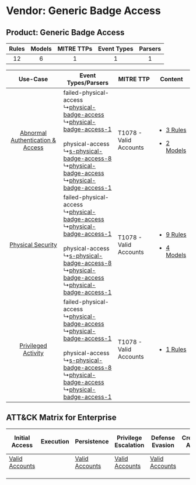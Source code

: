 Vendor: Generic Badge Access
============================
Product: Generic Badge Access
-----------------------------
| Rules | Models | MITRE TTPs | Event Types | Parsers |
|:-----:|:------:|:----------:|:-----------:|:-------:|
|  12   |   6    |     1      |      1      |    1    |

|    Use-Case    | Event Types/Parsers    | MITRE TTP    | Content    |
|:----:| ---- | ---- | ---- |
| [Abnormal Authentication & Access](../../../UseCases/uc_abnormal_authentication_&_access.md) |  failed-physical-access<br> ↳[physical-badge-access](Ps/pC_physicalbadgeaccess.md)<br> ↳[physical-badge-access-1](Ps/pC_physicalbadgeaccess1.md)<br><br> physical-access<br> ↳[s-physical-badge-access-8](Ps/pC_sphysicalbadgeaccess8.md)<br> ↳[physical-badge-access](Ps/pC_physicalbadgeaccess.md)<br> ↳[physical-badge-access-1](Ps/pC_physicalbadgeaccess1.md)<br> | T1078 - Valid Accounts<br> | [<ul><li>3 Rules</li></ul><ul><li>2 Models</li></ul>](RM/r_m_generic_badge_access_generic_badge_access_Abnormal_Authentication_&_Access.md) |
|    [Physical Security](../../../UseCases/uc_physical_security.md)    |  failed-physical-access<br> ↳[physical-badge-access](Ps/pC_physicalbadgeaccess.md)<br> ↳[physical-badge-access-1](Ps/pC_physicalbadgeaccess1.md)<br><br> physical-access<br> ↳[s-physical-badge-access-8](Ps/pC_sphysicalbadgeaccess8.md)<br> ↳[physical-badge-access](Ps/pC_physicalbadgeaccess.md)<br> ↳[physical-badge-access-1](Ps/pC_physicalbadgeaccess1.md)<br> | T1078 - Valid Accounts<br> | [<ul><li>9 Rules</li></ul><ul><li>4 Models</li></ul>](RM/r_m_generic_badge_access_generic_badge_access_Physical_Security.md)    |
|    [Privileged Activity](../../../UseCases/uc_privileged_activity.md)    |  failed-physical-access<br> ↳[physical-badge-access](Ps/pC_physicalbadgeaccess.md)<br> ↳[physical-badge-access-1](Ps/pC_physicalbadgeaccess1.md)<br><br> physical-access<br> ↳[s-physical-badge-access-8](Ps/pC_sphysicalbadgeaccess8.md)<br> ↳[physical-badge-access](Ps/pC_physicalbadgeaccess.md)<br> ↳[physical-badge-access-1](Ps/pC_physicalbadgeaccess1.md)<br> | T1078 - Valid Accounts<br> | [<ul><li>1 Rules</li></ul>](RM/r_m_generic_badge_access_generic_badge_access_Privileged_Activity.md)    |

ATT&CK Matrix for Enterprise
----------------------------
| Initial Access                                                      | Execution | Persistence                                                         | Privilege Escalation                                                | Defense Evasion                                                     | Credential Access | Discovery | Lateral Movement | Collection | Command and Control | Exfiltration | Impact |
| ------------------------------------------------------------------- | --------- | ------------------------------------------------------------------- | ------------------------------------------------------------------- | ------------------------------------------------------------------- | ----------------- | --------- | ---------------- | ---------- | ------------------- | ------------ | ------ |
| [Valid Accounts](https://attack.mitre.org/techniques/T1078)<br><br> |           | [Valid Accounts](https://attack.mitre.org/techniques/T1078)<br><br> | [Valid Accounts](https://attack.mitre.org/techniques/T1078)<br><br> | [Valid Accounts](https://attack.mitre.org/techniques/T1078)<br><br> |                   |           |                  |            |                     |              |        |